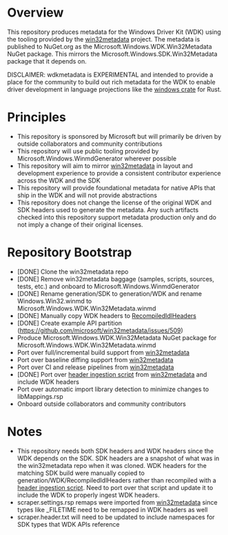 # Overview

This repository produces metadata for the Windows Driver Kit (WDK) using the tooling provided by the [win32metadata](https://github.com/microsoft/win32metadata) project. The metadata is published to NuGet.org as the Microsoft.Windows.WDK.Win32Metadata NuGet package. This mirrors the Microsoft.Windows.SDK.Win32Metadata package that it depends on.

DISCLAIMER: wdkmetadata is EXPERIMENTAL and intended to provide a place for the community to build out rich metadata for the WDK to enable driver development in language projections like the [windows crate](https://github.com/microsoft/windows-rs) for Rust.

# Principles

* This repository is sponsored by Microsoft but will primarily be driven by outside collaborators and community contributions
* This repository will use public tooling provided by Microsoft.Windows.WinmdGenerator wherever possible
* This repository will aim to mirror [win32metadata](https://github.com/microsoft/win32metadata) in layout and development experience to provide a consistent contributor experience across the WDK and the SDK
* This repository will provide foundational metadata for native APIs that ship in the WDK and will not provide abstractions
* This repository does not change the license of the original WDK and SDK headers used to generate the metadata. Any such artifacts checked into this repository support metadata production only and do not imply a change of their original licenses.

# Repository Bootstrap

* [DONE] Clone the win32metadata repo
* [DONE] Remove win32metadata baggage (samples, scripts, sources, tests, etc.) and onboard to Microsoft.Windows.WinmdGenerator
* [DONE] Rename generation/SDK to generation/WDK and rename Windows.Win32.winmd to Microsoft.Windows.WDK.Win32Metadata.winmd
* [DONE] Manually copy WDK headers to [RecompiledIdlHeaders](generation/WDK/RecompiledIdlHeaders)
* [DONE] Create example API partition (https://github.com/microsoft/win32metadata/issues/509)
* Produce Microsoft.Windows.WDK.Win32Metadata NuGet package for Microsoft.Windows.WDK.Win32Metadata.winmd
* Port over full/incremental build support from [win32metadata](https://github.com/microsoft/win32metadata)
* Port over baseline diffing support from [win32metadata](https://github.com/microsoft/win32metadata)
* Port over CI and release pipelines from [win32metadata](https://github.com/microsoft/win32metadata)
* [DONE] Port over [header ingestion script](https://github.com/microsoft/win32metadata/blob/main/scripts/RecompileIdlFilesForScraping.ps1) from [win32metadata](https://github.com/microsoft/win32metadata) and include WDK headers
* Port over automatic import library detection to minimize changes to libMappings.rsp
* Onboard outside collaborators and community contributors

# Notes

* This repository needs both SDK headers and WDK headers since the WDK depends on the SDK. SDK headers are a snapshot of what was in the win32metadata repo when it was cloned. WDK headers for the matching SDK build were manually copied to generation/WDK/RecompiledIdlHeaders rather than recompiled with a [header ingestion script](https://github.com/microsoft/win32metadata/blob/main/scripts/RecompileIdlFilesForScraping.ps1). Need to port over that script and update it to include the WDK to properly ingest WDK headers. 
* scraper.settings.rsp remaps were imported from [win32metadata](https://github.com/microsoft/win32metadata) since types like _FILETIME need to be remapped in WDK headers as well
* scraper.header.txt will need to be updated to include namespaces for SDK types that WDK APIs reference